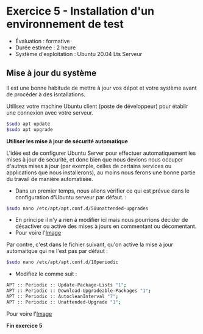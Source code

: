 # Exercice 5 - Installation d'un environnement de test

- Évaluation : formative
- Durée estimée : 2 heure
- Système d'exploitation : Ubuntu 20.04 Lts Serveur


## Mise à jour du système

Il est une bonne habitude de mettre à jour vos dépot et votre système avant de procéder à des isntallations.

Utilisez votre machine Ubuntu client (poste de développeur) pour établir une connexion avec votre serveur.


```bash
$sudo apt update
$sudo apt upgrade
```

**Utiliser les mise à jour de sécurité automatique**

L'idée est  de configurer Ubuntu Server pour effectuer automatiquement les mises à jour de sécurité, et donc bien que nous devions nous occuper d'autres mises à jour (par exemple, celles de certains services ou applications que nous installerons), au moins nous ferons une bonne partie du travail de manière automatisée.
-  Dans un premier temps, nous allons vérifier ce qui est prévue dans le configuration d'Ubuntu serveur par défaut. :
```bash
$sudo nano /etc/apt/apt.conf.d/50unattended-upgrades
```
- En principe il n'y a rien à modifier ici mais nous pourrions décider de désactiver ou activé des mises à jours en commentant ou décomentant.
- Pour voire l'[Image](Images/UpdateAuto.png)

Par contre, c'est dans le fichier suivant, qu'on active la mise à jour automaitque qui ne l'est pas par défaut :
```bash
$sudo nano /etc/apt/apt.conf.d/10periodic
```
- Modifiez le comme suit :
```bash
APT :: Periodic :: Update-Package-Lists "1";
APT :: Periodic :: Download-Upgradeable-Packages "1";
APT :: Periodic :: AutocleanInterval "7";
APT :: Periodic :: Unattended-Upgrade "1";
```

Pour voire l'[Image](Images/UpdateSec.png)


**Fin exercice 5**
